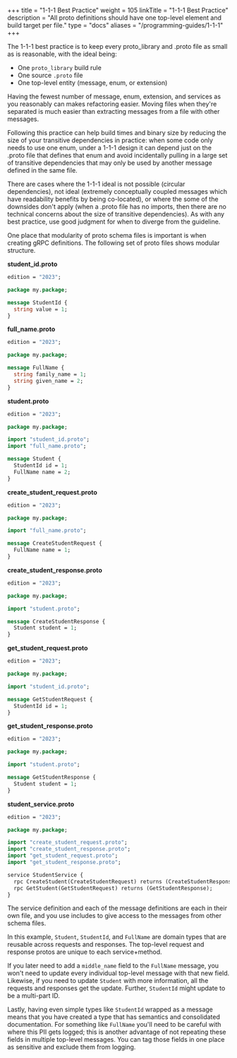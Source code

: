 +++
title = "1-1-1 Best Practice"
weight = 105
linkTitle = "1-1-1 Best Practice"
description = "All proto definitions should have one top-level element and build target per file."
type = "docs"
aliases = "/programming-guides/1-1-1"
+++

The 1-1-1 best practice is to keep every proto_library and .proto file as small
as is reasonable, with the ideal being:

*   One `proto_library` build rule
*   One source `.proto` file
*   One top-level entity (message, enum, or extension)

Having the fewest number of message, enum, extension, and services as you
reasonably can makes refactoring easier. Moving files when they're separated is
much easier than extracting messages from a file with other messages.

Following this practice can help build times and binary size by reducing the
size of your transitive dependencies in practice: when some code only needs to
use one enum, under a 1-1-1 design it can depend just on the .proto file that
defines that enum and avoid incidentally pulling in a large set of transitive
dependencies that may only be used by another message defined in the same file.

There are cases where the 1-1-1 ideal is not possible (circular dependencies),
not ideal (extremely conceptually coupled messages which have readability
benefits by being co-located), or where the some of the downsides don't apply
(when a .proto file has no imports, then there are no technical concerns about
the size of transitive dependencies). As with any best practice, use good
judgment for when to diverge from the guideline.

One place that modularity of proto schema files is important is when creating
gRPC
definitions. The following set of proto files shows modular structure.

**student_id.proto**

```proto
edition = "2023";

package my.package;

message StudentId {
  string value = 1;
}
```

**full_name.proto**

```proto
edition = "2023";

package my.package;

message FullName {
  string family_name = 1;
  string given_name = 2;
}
```

**student.proto**

```proto
edition = "2023";

package my.package;

import "student_id.proto";
import "full_name.proto";

message Student {
  StudentId id = 1;
  FullName name = 2;
}
```

**create_student_request.proto**

```proto
edition = "2023";

package my.package;

import "full_name.proto";

message CreateStudentRequest {
  FullName name = 1;
}
```

**create_student_response.proto**

```proto
edition = "2023";

package my.package;

import "student.proto";

message CreateStudentResponse {
  Student student = 1;
}
```

**get_student_request.proto**

```proto
edition = "2023";

package my.package;

import "student_id.proto";

message GetStudentRequest {
  StudentId id = 1;
}
```

**get_student_response.proto**

```proto
edition = "2023";

package my.package;

import "student.proto";

message GetStudentResponse {
  Student student = 1;
}
```

**student_service.proto**

```proto
edition = "2023";

package my.package;

import "create_student_request.proto";
import "create_student_response.proto";
import "get_student_request.proto";
import "get_student_response.proto";

service StudentService {
  rpc CreateStudent(CreateStudentRequest) returns (CreateStudentResponse);
  rpc GetStudent(GetStudentRequest) returns (GetStudentResponse);
}
```

The service definition and each of the message definitions are each in their own
file, and you use includes to give access to the messages from other schema
files.

In this example, `Student`, `StudentId`, and `FullName` are domain types that
are reusable across requests and responses. The top-level request and response
protos are unique to each service+method.

If you later need to add a `middle_name` field to the `FullName` message, you
won't need to update every individual top-level message with that new field.
Likewise, if you need to update `Student` with more information, all the
requests and responses get the update. Further, `StudentId` might update to be a
multi-part ID.

Lastly, having even simple types like `StudentId` wrapped as a message means
that you have created a type that has semantics and consolidated documentation.
For something like `FullName` you'll need to be careful with where this PII gets
logged; this is another advantage of not repeating these fields in multiple
top-level messages. You can tag those fields in one place as sensitive
and exclude them from logging.
